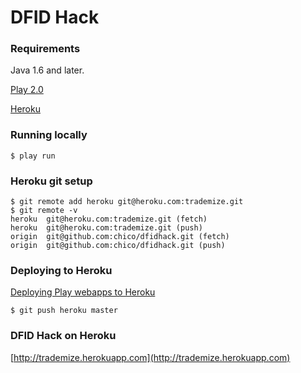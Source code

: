 DFID Hack
=========

### Requirements

Java 1.6 and later.

[Play 2.0](http://www.playframework.org/documentation/2.0.2/Installing)

[Heroku](http://www.heroku.com/)

### Running locally

    $ play run

### Heroku git setup

	$ git remote add heroku git@heroku.com:trademize.git
	$ git remote -v
	heroku	git@heroku.com:trademize.git (fetch)
	heroku	git@heroku.com:trademize.git (push)
	origin	git@github.com:chico/dfidhack.git (fetch)
	origin	git@github.com:chico/dfidhack.git (push)

### Deploying to Heroku

[Deploying Play webapps to Heroku](http://www.playframework.org/documentation/2.0.2/ProductionHeroku)

	$ git push heroku master

### DFID Hack on Heroku

[http://trademize.herokuapp.com](http://trademize.herokuapp.com)



